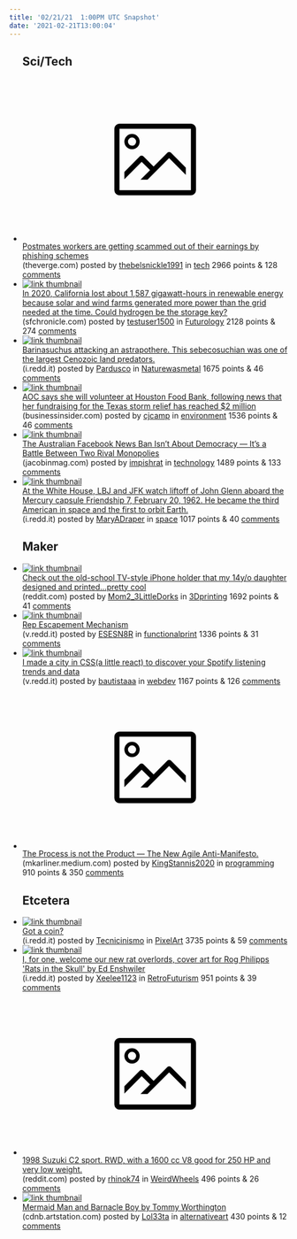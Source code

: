 ```yaml
---
title: '02/21/21  1:00PM UTC Snapshot'
date: '2021-02-21T13:00:04'
---
```

<ul>
<h2>Sci/Tech</h2>

<li><a href='https://www.theverge.com/2021/2/20/22292702/postmates-drivers-phishing-scams-stolen-earnings'><svg version='1.1' viewBox='-34 -14 104 64' preserveAspectRatio='xMidYMid meet' xmlns='http://www.w3.org/2000/svg' xmlns:xlink='http://www.w3.org/1999/xlink'>
    <title>link thumbnail</title>
    <path d='M32,4H4A2,2,0,0,0,2,6V30a2,2,0,0,0,2,2H32a2,2,0,0,0,2-2V6A2,2,0,0,0,32,4ZM4,30V6H32V30Z'></path>
    <path d='M8.92,14a3,3,0,1,0-3-3A3,3,0,0,0,8.92,14Zm0-4.6A1.6,1.6,0,1,1,7.33,11,1.6,1.6,0,0,1,8.92,9.41Z'></path>
    <path d='M22.78,15.37l-5.4,5.4-4-4a1,1,0,0,0-1.41,0L5.92,22.9v2.83l6.79-6.79L16,22.18l-3.75,3.75H15l8.45-8.45L30,24V21.18l-5.81-5.81A1,1,0,0,0,22.78,15.37Z'></path>
    </svg></a><div><div class='linkTitle'><a href='https://www.theverge.com/2021/2/20/22292702/postmates-drivers-phishing-scams-stolen-earnings'>Postmates workers are getting scammed out of their earnings by phishing schemes</a></div>(theverge.com) posted by <a href='https://www.reddit.com/user/thebelsnickle1991'>thebelsnickle1991</a> in <a href='https://www.reddit.com/r/tech'>tech</a> 2966 points & 128 <a href='https://www.reddit.com/r/tech/comments/loac3j/postmates_workers_are_getting_scammed_out_of/'>comments</a></div></li>

<li><a href='https://www.sfchronicle.com/politics/article/California-wastes-its-extra-solar-wind-energy-15961966.php?hs'><img src='https://b.thumbs.redditmedia.com/ngdfsE1uDOlZsNehBj8oMfUiDrXXqqeVSjtPUyBj2vA.jpg' alt='link thumbnail'></a><div><div class='linkTitle'><a href='https://www.sfchronicle.com/politics/article/California-wastes-its-extra-solar-wind-energy-15961966.php?hs'>In 2020, California lost about 1,587 gigawatt-hours in renewable energy because solar and wind farms generated more power than the grid needed at the time. Could hydrogen be the storage key?</a></div>(sfchronicle.com) posted by <a href='https://www.reddit.com/user/testuser1500'>testuser1500</a> in <a href='https://www.reddit.com/r/Futurology'>Futurology</a> 2128 points & 274 <a href='https://www.reddit.com/r/Futurology/comments/lo9l1n/in_2020_california_lost_about_1587_gigawatthours/'>comments</a></div></li>

<li><a href='https://i.redd.it/kjjehhm1zpi61.jpg'><img src='https://b.thumbs.redditmedia.com/MNZgJ4qZv4RJ09QZtAwPFHcElTS4du7B5Z4O-BqdZXM.jpg' alt='link thumbnail'></a><div><div class='linkTitle'><a href='https://i.redd.it/kjjehhm1zpi61.jpg'>Barinasuchus attacking an astrapothere. This sebecosuchian was one of the largest Cenozoic land predators.</a></div>(i.redd.it) posted by <a href='https://www.reddit.com/user/Pardusco'>Pardusco</a> in <a href='https://www.reddit.com/r/Naturewasmetal'>Naturewasmetal</a> 1675 points & 46 <a href='https://www.reddit.com/r/Naturewasmetal/comments/lojz17/barinasuchus_attacking_an_astrapothere_this/'>comments</a></div></li>

<li><a href='https://www.businessinsider.com/aoc-calls-for-houston-food-bank-volunteers-raises-2-million-for-texas-storm-relief-2021-2'><img src='https://a.thumbs.redditmedia.com/_NvDyH40R6Dg08vCGHwHQajY7Q4fxyYzB0nXesv02U4.jpg' alt='link thumbnail'></a><div><div class='linkTitle'><a href='https://www.businessinsider.com/aoc-calls-for-houston-food-bank-volunteers-raises-2-million-for-texas-storm-relief-2021-2'>AOC says she will volunteer at Houston Food Bank, following news that her fundraising for the Texas storm relief has reached $2 million</a></div>(businessinsider.com) posted by <a href='https://www.reddit.com/user/cjcamp'>cjcamp</a> in <a href='https://www.reddit.com/r/environment'>environment</a> 1536 points & 46 <a href='https://www.reddit.com/r/environment/comments/lo8uq4/aoc_says_she_will_volunteer_at_houston_food_bank/'>comments</a></div></li>

<li><a href='https://jacobinmag.com/2021/02/facebook-news-corp-australia-standoff'><img src='https://b.thumbs.redditmedia.com/WBufB8z8IrEmkKuV0XT97cgRI7TTjOgoDvmdComadiw.jpg' alt='link thumbnail'></a><div><div class='linkTitle'><a href='https://jacobinmag.com/2021/02/facebook-news-corp-australia-standoff'>The Australian Facebook News Ban Isn’t About Democracy — It’s a Battle Between Two Rival Monopolies</a></div>(jacobinmag.com) posted by <a href='https://www.reddit.com/user/impishrat'>impishrat</a> in <a href='https://www.reddit.com/r/technology'>technology</a> 1489 points & 133 <a href='https://www.reddit.com/r/technology/comments/lotuya/the_australian_facebook_news_ban_isnt_about/'>comments</a></div></li>

<li><a href='https://i.redd.it/f4ux2n9f2qi61.jpg'><img src='https://b.thumbs.redditmedia.com/gsxHql-aNM2qu4E1K-U3wed7mERaF3cbdwi_deZZ80Q.jpg' alt='link thumbnail'></a><div><div class='linkTitle'><a href='https://i.redd.it/f4ux2n9f2qi61.jpg'>At the White House, LBJ and JFK watch liftoff of John Glenn aboard the Mercury capsule Friendship 7, February 20, 1962. He became the third American in space and the first to orbit Earth.</a></div>(i.redd.it) posted by <a href='https://www.reddit.com/user/MaryADraper'>MaryADraper</a> in <a href='https://www.reddit.com/r/space'>space</a> 1017 points & 40 <a href='https://www.reddit.com/r/space/comments/lokbrz/at_the_white_house_lbj_and_jfk_watch_liftoff_of/'>comments</a></div></li>

<h2>Maker</h2>

<li><a href='https://www.reddit.com/gallery/loof2j'><img src='https://a.thumbs.redditmedia.com/pZH2TmNqOpCSEBRD7peLkvJm9bXmBo6bJ9RRJ-rpII0.jpg' alt='link thumbnail'></a><div><div class='linkTitle'><a href='https://www.reddit.com/gallery/loof2j'>Check out the old-school TV-style iPhone holder that my 14y/o daughter designed and printed...pretty cool</a></div>(reddit.com) posted by <a href='https://www.reddit.com/user/Mom2_3LittleDorks'>Mom2_3LittleDorks</a> in <a href='https://www.reddit.com/r/3Dprinting'>3Dprinting</a> 1692 points & 41 <a href='https://www.reddit.com/r/3Dprinting/comments/loof2j/check_out_the_oldschool_tvstyle_iphone_holder/'>comments</a></div></li>

<li><a href='https://v.redd.it/vftmwe7k2oi61'><img src='https://a.thumbs.redditmedia.com/BwxCMEVj5_lYSXQ09gszqVtqDJaNYGcU8g3sXsR7en0.jpg' alt='link thumbnail'></a><div><div class='linkTitle'><a href='https://v.redd.it/vftmwe7k2oi61'>Rep Escapement Mechanism</a></div>(v.redd.it) posted by <a href='https://www.reddit.com/user/ESESN8R'>ESESN8R</a> in <a href='https://www.reddit.com/r/functionalprint'>functionalprint</a> 1336 points & 31 <a href='https://www.reddit.com/r/functionalprint/comments/lokc6u/rep_escapement_mechanism/'>comments</a></div></li>

<li><a href='https://v.redd.it/9xm4zqozqni61'><img src='https://b.thumbs.redditmedia.com/K2AZsep0XoSeuAfgeG4FYL46t9zs4LCSBZPzY3eTzMo.jpg' alt='link thumbnail'></a><div><div class='linkTitle'><a href='https://v.redd.it/9xm4zqozqni61'>I made a city in CSS(a little react) to discover your Spotify listening trends and data</a></div>(v.redd.it) posted by <a href='https://www.reddit.com/user/bautistaaa'>bautistaaa</a> in <a href='https://www.reddit.com/r/webdev'>webdev</a> 1167 points & 126 <a href='https://www.reddit.com/r/webdev/comments/loahng/i_made_a_city_in_cssa_little_react_to_discover/'>comments</a></div></li>

<li><a href='https://mkarliner.medium.com/the-process-is-not-the-product-the-new-agile-anti-manifesto-d3e23023b466'><svg version='1.1' viewBox='-34 -14 104 64' preserveAspectRatio='xMidYMid meet' xmlns='http://www.w3.org/2000/svg' xmlns:xlink='http://www.w3.org/1999/xlink'>
    <title>link thumbnail</title>
    <path d='M32,4H4A2,2,0,0,0,2,6V30a2,2,0,0,0,2,2H32a2,2,0,0,0,2-2V6A2,2,0,0,0,32,4ZM4,30V6H32V30Z'></path>
    <path d='M8.92,14a3,3,0,1,0-3-3A3,3,0,0,0,8.92,14Zm0-4.6A1.6,1.6,0,1,1,7.33,11,1.6,1.6,0,0,1,8.92,9.41Z'></path>
    <path d='M22.78,15.37l-5.4,5.4-4-4a1,1,0,0,0-1.41,0L5.92,22.9v2.83l6.79-6.79L16,22.18l-3.75,3.75H15l8.45-8.45L30,24V21.18l-5.81-5.81A1,1,0,0,0,22.78,15.37Z'></path>
    </svg></a><div><div class='linkTitle'><a href='https://mkarliner.medium.com/the-process-is-not-the-product-the-new-agile-anti-manifesto-d3e23023b466'>The Process is not the Product — The New Agile Anti-Manifesto.</a></div>(mkarliner.medium.com) posted by <a href='https://www.reddit.com/user/KingStannis2020'>KingStannis2020</a> in <a href='https://www.reddit.com/r/programming'>programming</a> 910 points & 350 <a href='https://www.reddit.com/r/programming/comments/lo73ug/the_process_is_not_the_product_the_new_agile/'>comments</a></div></li>

<h2>Etcetera</h2>

<li><a href='https://i.redd.it/kq2j4rbk4oi61.png'><img src='https://a.thumbs.redditmedia.com/_AJEcSvwujPnIbFcGvJnsMJwlN5gt_1SCtkJOE8Csl0.jpg' alt='link thumbnail'></a><div><div class='linkTitle'><a href='https://i.redd.it/kq2j4rbk4oi61.png'>Got a coin?</a></div>(i.redd.it) posted by <a href='https://www.reddit.com/user/Tecnicinismo'>Tecnicinismo</a> in <a href='https://www.reddit.com/r/PixelArt'>PixelArt</a> 3735 points & 59 <a href='https://www.reddit.com/r/PixelArt/comments/loc2nr/got_a_coin/'>comments</a></div></li>

<li><a href='https://i.redd.it/i8wsuf5hari61.jpg'><img src='https://b.thumbs.redditmedia.com/T5n89orhQ9vv89QdZB-F85y6oKq7Sv95mWX8nh8Cr8k.jpg' alt='link thumbnail'></a><div><div class='linkTitle'><a href='https://i.redd.it/i8wsuf5hari61.jpg'>I, for one, welcome our new rat overlords, cover art for Rog Philipps 'Rats in the Skull' by Ed Enshwiler</a></div>(i.redd.it) posted by <a href='https://www.reddit.com/user/Xeelee1123'>Xeelee1123</a> in <a href='https://www.reddit.com/r/RetroFuturism'>RetroFuturism</a> 951 points & 39 <a href='https://www.reddit.com/r/RetroFuturism/comments/loooff/i_for_one_welcome_our_new_rat_overlords_cover_art/'>comments</a></div></li>

<li><a href='https://www.reddit.com/gallery/loo6zc'><svg version='1.1' viewBox='-34 -14 104 64' preserveAspectRatio='xMidYMid meet' xmlns='http://www.w3.org/2000/svg' xmlns:xlink='http://www.w3.org/1999/xlink'>
    <title>link thumbnail</title>
    <path d='M32,4H4A2,2,0,0,0,2,6V30a2,2,0,0,0,2,2H32a2,2,0,0,0,2-2V6A2,2,0,0,0,32,4ZM4,30V6H32V30Z'></path>
    <path d='M8.92,14a3,3,0,1,0-3-3A3,3,0,0,0,8.92,14Zm0-4.6A1.6,1.6,0,1,1,7.33,11,1.6,1.6,0,0,1,8.92,9.41Z'></path>
    <path d='M22.78,15.37l-5.4,5.4-4-4a1,1,0,0,0-1.41,0L5.92,22.9v2.83l6.79-6.79L16,22.18l-3.75,3.75H15l8.45-8.45L30,24V21.18l-5.81-5.81A1,1,0,0,0,22.78,15.37Z'></path>
    </svg></a><div><div class='linkTitle'><a href='https://www.reddit.com/gallery/loo6zc'>1998 Suzuki C2 sport. RWD, with a 1600 cc V8 good for 250 HP and very low weight.</a></div>(reddit.com) posted by <a href='https://www.reddit.com/user/rhinok74'>rhinok74</a> in <a href='https://www.reddit.com/r/WeirdWheels'>WeirdWheels</a> 496 points & 26 <a href='https://www.reddit.com/r/WeirdWheels/comments/loo6zc/1998_suzuki_c2_sport_rwd_with_a_1600_cc_v8_good/'>comments</a></div></li>

<li><a href='https://cdnb.artstation.com/p/assets/images/images/032/576/935/large/tommy-worthington-mermaidman-and-barnacleboy.jpg'><img src='https://b.thumbs.redditmedia.com/Ges_vC4Kr0RSgLf6nHxaBcCgRv91K5B_3C0h6B1EP4k.jpg' alt='link thumbnail'></a><div><div class='linkTitle'><a href='https://cdnb.artstation.com/p/assets/images/images/032/576/935/large/tommy-worthington-mermaidman-and-barnacleboy.jpg'>Mermaid Man and Barnacle Boy by Tommy Worthington</a></div>(cdnb.artstation.com) posted by <a href='https://www.reddit.com/user/Lol33ta'>Lol33ta</a> in <a href='https://www.reddit.com/r/alternativeart'>alternativeart</a> 430 points & 12 <a href='https://www.reddit.com/r/alternativeart/comments/lo82do/mermaid_man_and_barnacle_boy_by_tommy_worthington/'>comments</a></div></li>

</ul>
